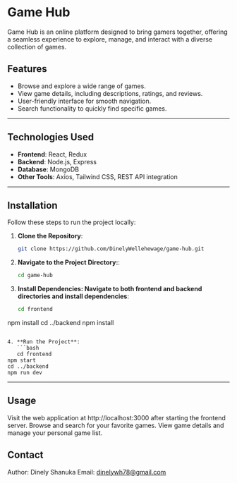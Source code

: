 # Game Hub

Game Hub is an online platform designed to bring gamers together, offering a seamless experience to explore, manage, and interact with a diverse collection of games.

## Features

- Browse and explore a wide range of games.
- View game details, including descriptions, ratings, and reviews.
- User-friendly interface for smooth navigation.
- Search functionality to quickly find specific games.

---

## Technologies Used

- **Frontend**: React, Redux
- **Backend**: Node.js, Express
- **Database**: MongoDB
- **Other Tools**: Axios, Tailwind CSS, REST API integration

---

## Installation

Follow these steps to run the project locally:

1. **Clone the Repository**:
   ```bash
   git clone https://github.com/DinelyWellehewage/game-hub.git
   ```

2. **Navigate to the Project Directory:**:
   ```bash
   cd game-hub
   ```

3. **Install Dependencies: Navigate to both frontend and backend directories and install dependencies**:
   ```bash
   cd frontend
npm install
cd ../backend
npm install
```

4. **Run the Project**:
   ```bash
   cd frontend
npm start
cd ../backend
npm run dev
   ```
---
## Usage
Visit the web application at http://localhost:3000 after starting the frontend server.
Browse and search for your favorite games.
View game details and manage your personal game list.

## Contact
Author: Dinely Shanuka
Email: dinelywh78@gmail.com
